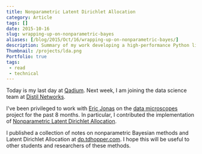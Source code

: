 ```yaml
---
title: Nonparametric Latent Dirichlet Allocation
category: Article
tags: []
date: 2015-10-16
slug: wrapping-up-on-nonparametric-bayes
aliases: [/blog/2015/Oct/16/wrapping-up-on-nonparametric-bayes/]
description: Summary of my work developing a high-performance Python library for inference of nonparametric Latent Dirichlet Allocation.
Thumbnail: /projects/lda.png
Portfolio: true
tags:
 - read
 - technical
---
```


Today is my last day at [Qadium](http://qadium.com). Next week, I am joining the data science team at [Distil Networks](http://distilnetworks.com).

I've been privileged to work with [Eric Jonas](http://ericjonas.com/) on the [data microscopes](http://datamicroscopes.github.io) project for the past 8 months. In particular, I contributed the implementation of [Nonparametric Latent Dirichlet Allocation](https://github.com/datamicroscopes/lda).

I published a collection of notes on nonparametric Bayesian methods and Latent Dirichlet Allocation at [dp.tdhopper.com](https://dp.tdhopper.com). I hope this will be useful to other students and researchers of these methods.
